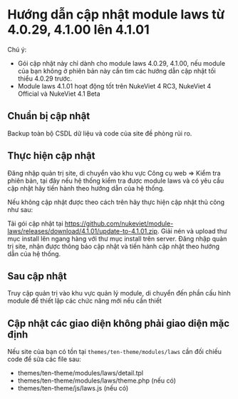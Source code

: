 # Hướng dẫn cập nhật module laws từ 4.0.29, 4.1.00 lên 4.1.01

Chú ý: 
- Gói cập nhật này chỉ dành cho module laws 4.0.29, 4.1.00, nếu module của bạn không ở phiên bản này cần tìm các hướng dẫn cập nhật tối thiểu 4.0.29 trước.
- Module laws 4.1.01 hoạt động tốt trên NukeViet 4 RC3, NukeViet 4 Official và NukeViet 4.1 Beta

## Chuẩn bị cập nhật

Backup toàn bộ CSDL dữ liệu và code của site đề phòng rủi ro.

## Thực hiện cập nhật

Đăng nhập quản trị site, di chuyển vào khu vực Công cụ web => Kiểm tra phiên bản, tại đây nếu hệ thống kiểm tra được module laws và có yêu cầu cập nhật hãy tiến hành theo hướng dẫn của hệ thống.

Nếu không cập nhật được theo cách trên hãy thực hiện cập nhật thủ công như sau:

Tải gói cập nhật tại https://github.com/nukeviet/module-laws/releases/download/4.1.01/update-to-4.1.01.zip. Giải nén và upload thư mục install lên ngang hàng với thư mục install trên server. Đăng nhập quản trị site, nhận được thông báo cập nhật và tiến hành cập nhật theo hướng dẫn của hệ thống.

## Sau cập nhật

Truy cập quản trị vào khu vực quản lý module, di chuyển đến phần cấu hình module để thiết lập các chức năng mới nếu cần thiết

## Cập nhật các giao diện không phải giao diện mặc định

Nếu site của bạn có tồn tại `themes/ten-theme/modules/laws` cần đối chiếu code để sửa các file sau:

- themes/ten-theme/modules/laws/detail.tpl
- themes/ten-theme/modules/laws/theme.php (nếu có)
- themes/ten-theme/js/laws.js (nếu có)
